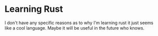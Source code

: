 # Learning Rust
I don't have any specific reasons as to why I'm learning rust it just seems like a cool language. Maybe it will be useful in the future who knows.